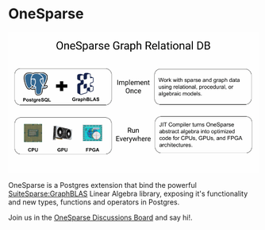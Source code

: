 # OneSparse

![OneSparse Image Carousel](animated_fade_carousel.gif)

OneSparse is a Postgres extension that bind the powerful
[SuiteSparse:GraphBLAS](http://faculty.cse.tamu.edu/davis/GraphBLAS.html)
Linear Algebra library, exposing it's functionality and new types,
functions and operators in Postgres.

Join us in the [OneSparse Discussions
Board](https://github.com/OneSparse/OneSparse/discussions) and say
hi!.

